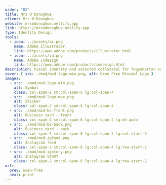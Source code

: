 ```yaml
---
order: "02"
title: Mrs O'Donoghue
client: Mrs O'Donoghue
website: mrsodonoghue.netlify.app
link: https://mrsodonoghue.netlify.app
type: Identity Design
tools:
  - icon: ../assets/ai.png
    name: Adobe Illustrator,
    link: https://www.adobe.com/products/illustrator.html
  - icon: ../assets/id.png
    name: Adobe Indesign
    link: https://www.adobe.com/products/indesign.html
description: Visual identity and selected collateral for Yogyakartan cafe and bakery.
cover: { src: ./mod/mod-logo-min.png, alt: Oxen Free Minimal Logo }
images:
  - src: ./mod/mod-logo-min.png
    alt: Symbol
    class: col-span-2 sm:col-span-6 lg:col-span-4
  - src: ./mod/mod-logo-max.png
    alt: Sticker
    class: col-span-2 sm:col-span-6 lg:col-span-4
  - src: ./mod/mod-bc-front.png
    alt: Business card - front
    class: col-span-2 sm:col-span-6 lg:col-span-4 lg:mt-auto
  - src: ./mod/mod-bc-back.png
    alt: Business card - back
    class: col-span-2 sm:col-span-6 lg:col-span-4 lg:col-start-9
  - src: ./mod/mod-igfeed.png
    alt: Instagram feed
    class: col-span-2 sm:col-span-6 lg:col-span-4 lg:row-start-2
  - src: ./mod/mod-igstory.png
    alt: Instagram STORY
    class: col-span-2 sm:col-span-6 lg:col-span-4 lg:row-start-2
url:
  prev: oxen-free
  next: print
---
```

